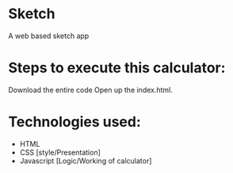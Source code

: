 # Sketch
A web based sketch app
# Steps to execute this calculator:
Download the entire code
Open up the index.html.
# Technologies used:
- HTML
- CSS [style/Presentation]
- Javascript [Logic/Working of calculator]
